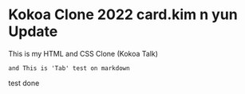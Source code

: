 # Kokoa Clone 2022 card.kim n yun Update

This is my HTML and CSS Clone (Kokoa Talk)

    and This is 'Tab' test on markdown

test done
